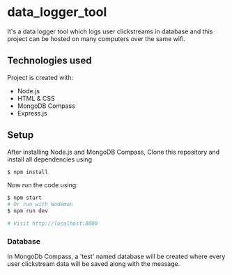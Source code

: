 # data_logger_tool
It's a data logger tool which logs user clickstreams in database and this project can be hosted on many computers over the same wifi.

## Technologies used
Project is created with:
* Node.js 
* HTML & CSS 
* MongoDB Compass 
* Express.js

## Setup
After installing Node.js and MongoDB Compass, Clone this repository and install all dependencies using
```bash
$ npm install
```
Now run the code using:
```bash
$ npm start
# Or run with Nodemon
$ npm run dev
```
```bash
# Visit http://localhost:8000
```
### Database
In MongoDb Compass, a 'test' named database will be created where every user clickstream data will be saved along with the message.
